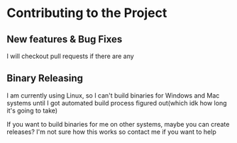 # Contributing to the Project

## New features & Bug Fixes

I will checkout pull requests if there are any

## Binary Releasing

I am currently using Linux, so I can't build binaries for Windows and Mac systems until I got automated build process figured out(which idk how long it's going to take)

If you want to build binaries for me on other systems, maybe you can create releases? I'm not sure how this works so contact me if you want to help
